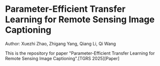 # Parameter-Efficient Transfer Learning for Remote Sensing Image Captioning
Author: Xuezhi Zhao, Zhigang Yang, Qiang Li, Qi Wang 

This is the repository for paper "Parameter-Efficient Transfer Learning for Remote Sensing Image Captioning".[TGRS 2025][Paper]
